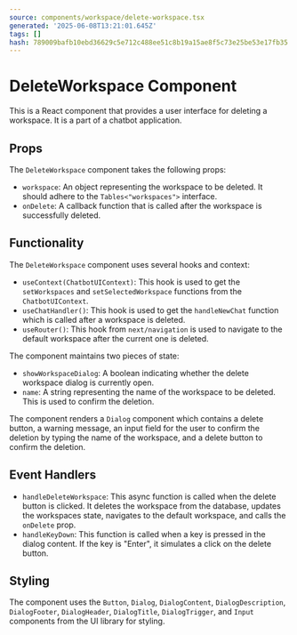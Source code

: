 ```yaml
---
source: components/workspace/delete-workspace.tsx
generated: '2025-06-08T13:21:01.645Z'
tags: []
hash: 789009bafb10ebd36629c5e712c488ee51c8b19a15ae8f5c73e25be53e17fb35
---
```

# DeleteWorkspace Component

This is a React component that provides a user interface for deleting a workspace. It is a part of a chatbot application.

## Props

The `DeleteWorkspace` component takes the following props:

- `workspace`: An object representing the workspace to be deleted. It should adhere to the `Tables<"workspaces">` interface.
- `onDelete`: A callback function that is called after the workspace is successfully deleted.

## Functionality

The `DeleteWorkspace` component uses several hooks and context:

- `useContext(ChatbotUIContext)`: This hook is used to get the `setWorkspaces` and `setSelectedWorkspace` functions from the `ChatbotUIContext`.
- `useChatHandler()`: This hook is used to get the `handleNewChat` function which is called after a workspace is deleted.
- `useRouter()`: This hook from `next/navigation` is used to navigate to the default workspace after the current one is deleted.

The component maintains two pieces of state:

- `showWorkspaceDialog`: A boolean indicating whether the delete workspace dialog is currently open.
- `name`: A string representing the name of the workspace to be deleted. This is used to confirm the deletion.

The component renders a `Dialog` component which contains a delete button, a warning message, an input field for the user to confirm the deletion by typing the name of the workspace, and a delete button to confirm the deletion.

## Event Handlers

- `handleDeleteWorkspace`: This async function is called when the delete button is clicked. It deletes the workspace from the database, updates the workspaces state, navigates to the default workspace, and calls the `onDelete` prop.
- `handleKeyDown`: This function is called when a key is pressed in the dialog content. If the key is "Enter", it simulates a click on the delete button.

## Styling

The component uses the `Button`, `Dialog`, `DialogContent`, `DialogDescription`, `DialogFooter`, `DialogHeader`, `DialogTitle`, `DialogTrigger`, and `Input` components from the UI library for styling.
